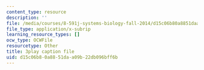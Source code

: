 ```yaml
---
content_type: resource
description: ''
file: /media/courses/8-591j-systems-biology-fall-2014/d15c06b80a8851daa09b22db096bff6b_6PxncdxIXNE.vtt
file_type: application/x-subrip
learning_resource_types: []
ocw_type: OCWFile
resourcetype: Other
title: 3play caption file
uid: d15c06b8-0a88-51da-a09b-22db096bff6b
---
```

